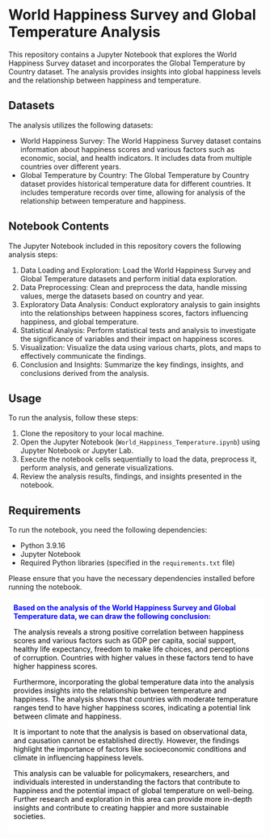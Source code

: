# World Happiness Survey and Global Temperature Analysis

This repository contains a Jupyter Notebook that explores the World Happiness Survey dataset and incorporates the Global Temperature by Country dataset. The analysis provides insights into global happiness levels and the relationship between happiness and temperature.

## Datasets

The analysis utilizes the following datasets:

- World Happiness Survey: The World Happiness Survey dataset contains information about happiness scores and various factors such as economic, social, and health indicators. It includes data from multiple countries over different years.
- Global Temperature by Country: The Global Temperature by Country dataset provides historical temperature data for different countries. It includes temperature records over time, allowing for analysis of the relationship between temperature and happiness.

## Notebook Contents

The Jupyter Notebook included in this repository covers the following analysis steps:

1. Data Loading and Exploration: Load the World Happiness Survey and Global Temperature datasets and perform initial data exploration.
2. Data Preprocessing: Clean and preprocess the data, handle missing values, merge the datasets based on country and year.
3. Exploratory Data Analysis: Conduct exploratory analysis to gain insights into the relationships between happiness scores, factors influencing happiness, and global temperature.
4. Statistical Analysis: Perform statistical tests and analysis to investigate the significance of variables and their impact on happiness scores.
5. Visualization: Visualize the data using various charts, plots, and maps to effectively communicate the findings.
6. Conclusion and Insights: Summarize the key findings, insights, and conclusions derived from the analysis.

## Usage

To run the analysis, follow these steps:

1. Clone the repository to your local machine.
2. Open the Jupyter Notebook (`World_Happiness_Temperature.ipynb`) using Jupyter Notebook or Jupyter Lab.
3. Execute the notebook cells sequentially to load the data, preprocess it, perform analysis, and generate visualizations.
4. Review the analysis results, findings, and insights presented in the notebook.

## Requirements

To run the notebook, you need the following dependencies:

- Python 3.9.16
- Jupyter Notebook 
- Required Python libraries (specified in the `requirements.txt` file)

Please ensure that you have the necessary dependencies installed before running the notebook.

<div style="background-color: white; padding: 10px;">
<span style="color:blue; font-weight:bold">Based on the analysis of the World Happiness Survey and Global Temperature data, we can draw the following conclusion:</span>

<span style="color:black">The analysis reveals a strong positive correlation between happiness scores and various factors such as GDP per capita, social support, healthy life expectancy, freedom to make life choices, and perceptions of corruption. Countries with higher values in these factors tend to have higher happiness scores.</span>

<span style="color:black">Furthermore, incorporating the global temperature data into the analysis provides insights into the relationship between temperature and happiness. The analysis shows that countries with moderate temperature ranges tend to have higher happiness scores, indicating a potential link between climate and happiness.</span>

<span style="color:black">It is important to note that the analysis is based on observational data, and causation cannot be established directly. However, the findings highlight the importance of factors like socioeconomic conditions and climate in influencing happiness levels.</span>

<span style="color:black">This analysis can be valuable for policymakers, researchers, and individuals interested in understanding the factors that contribute to happiness and the potential impact of global temperature on well-being. Further research and exploration in this area can provide more in-depth insights and contribute to creating happier and more sustainable societies.</span>
</div>


